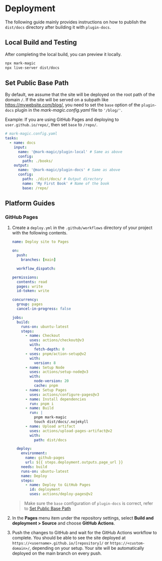 # Deployment

The following guide mainly provides instructions on how to publish the `dist/docs` directory after building it with `plugin-docs`.

## Local Build and Testing

After completing the local build, you can preview it locally.

```sh
npx mark-magic
npx live-server dist/docs
```

## Set Public Base Path

By default, we assume that the site will be deployed on the root path of the domain `/`. If the site will be served on a subpath like <https://mywebsite.com/blog/>, you need to set the `base` option of the `plugin-docs` plugin in the _mark-magic.config.yaml_ file to `'/blog/'`.

Example: If you are using GitHub Pages and deploying to `user.github.io/repo/`, then set `base` to `/repo/`.

```yaml
# mark-magic.config.yaml
tasks:
  - name: docs
    input:
      name: '@mark-magic/plugin-local' # Same as above
      config:
        path: ./books/
    output:
      name: '@mark-magic/plugin-docs' # Same as above
      config:
        path: ./dist/docs/ # Output directory
        name: 'My First Book' # Name of the book
        base: /repo/
```

## Platform Guides

### GitHub Pages

1.  Create a `deploy.yml` in the `.github/workflows` directory of your project with the following contents.

    ```yml
    name: Deploy site to Pages

    on:
      push:
        branches: [main]

      workflow_dispatch:

    permissions:
      contents: read
      pages: write
      id-token: write

    concurrency:
      group: pages
      cancel-in-progress: false

    jobs:
      build:
        runs-on: ubuntu-latest
        steps:
          - name: Checkout
            uses: actions/checkout@v3
            with:
              fetch-depth: 0
          - uses: pnpm/action-setup@v2
            with:
              version: 8
          - name: Setup Node
            uses: actions/setup-node@v3
            with:
              node-version: 20
              cache: pnpm
          - name: Setup Pages
            uses: actions/configure-pages@v3
          - name: Install dependencies
            run: pnpm i
          - name: Build
            run: |
              pnpm mark-magic
              touch dist/docs/.nojekyll
          - name: Upload artifact
            uses: actions/upload-pages-artifact@v2
            with:
              path: dist/docs

      deploy:
        environment:
          name: github-pages
          url: ${{ steps.deployment.outputs.page_url }}
        needs: build
        runs-on: ubuntu-latest
        name: Deploy
        steps:
          - name: Deploy to GitHub Pages
            id: deployment
            uses: actions/deploy-pages@v2
    ```

    > Make sure the `base` configuration of `plugin-docs` is correct, refer to [Set Public Base Path](../..)

2.  In the **Pages** menu item under the repository settings, select **Build and deployment > Source** and choose **GitHub Actions**.

3.  Push the changes to GitHub and wait for the GitHub Actions workflow to complete. You should be able to see the site deployed at `https://<username>.github.io/[repository]/` or `https://<custom-domain>/`, depending on your setup. Your site will be automatically deployed on the main branch on every push.
